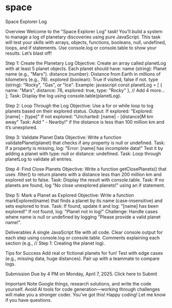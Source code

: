 # space
Space Explorer Log


Overview
Welcome to the "Space Explorer Log" task! You’ll build a system to manage a log of planetary discoveries using pure JavaScript. This task will test your skills with arrays, objects, functions, booleans, null, undefined, loops, and if statements. Use console.log or console.table to show your results. Let’s blast off!

Step 1: Create the Planetary Log
Objective: Create an array called planetLog with at least 5 planet objects. Each planet should have:
name (string): Planet name (e.g., "Mars").
distance (number): Distance from Earth in millions of kilometers (e.g., 78).
explored (boolean): True if visited, false if not.
type (string): "Rocky", "Gas", or "Ice".
Example:
javascript
const planetLog = [
  { name: "Mars", distance: 78, explored: true, type: "Rocky" },
  // Add 4 more...
];
Task: Display the log using console.table(planetLog).

Step 2: Loop Through the Log
Objective: Use a for or while loop to log planets based on their explored status.
Output:
If explored: "Explored: [name] - [type]"
If not explored: "Uncharted: [name] - [distance]M km away"
Task: Add " - Nearby!" if the distance is less than 100 million km and it’s unexplored.

Step 3: Validate Planet Data
Objective: Write a function validatePlanet(planet) that checks if any property is null or undefined.
Task:
If a property is missing, log: "Error: [name] has incomplete data!"
Test it by adding a planet with type: null or distance: undefined.
Task: Loop through planetLog to validate all entries.

Step 4: Find Close Planets
Objective: Write a function getClosePlanets() that uses .filter() to return planets with a distance less than 200 million km and explored set to false.
Task: Display the result with console.table.
Task: If no planets are found, log "No close unexplored planets!" using an if statement.

Step 5: Mark a Planet as Explored
Objective: Write a function markExplored(name) that finds a planet by its name (case-insensitive) and sets explored to true.
Task:
If found, update it and log: "[name] has been explored!"
If not found, log: "Planet not in log!"
Challenge: Handle cases where name is null or undefined by logging "Please provide a valid planet name!".

Deliverables
A single JavaScript file with all code.
Clear console output for each step using console.log or console.table.
Comments explaining each section (e.g., // Step 1: Creating the planet log).

Tips for Success
Add real or fictional planets for fun!
Test with edge cases (e.g., missing data, huge distances).
Pair up with a teammate to compare logs.

Submission
Due by 4 PM on Monday, April 7, 2025.
Click here to Submit

Important Note
Google things, research solutions, and write the code yourself. Avoid AI tools for code generation—working through challenges will make you a stronger coder. You’ve got this!
Happy coding! Let me know if you have questions.

